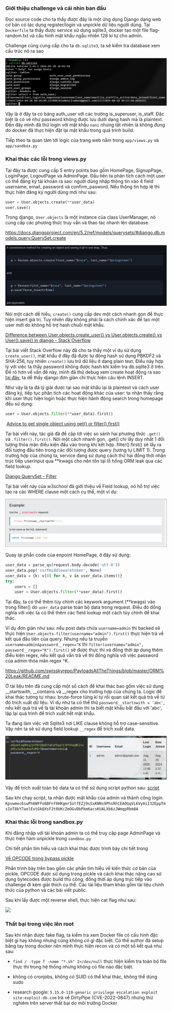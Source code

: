 ### Giới thiệu challenge và cái nhìn ban đầu

Đọc source code cho ta thấy được đây là một ứng dụng Django dạng web cơ bản có tác dụng register/login và unpickle dữ liệu người dùng. Tại `Dockerfile` ta thấy được service sử dụng sqlite3, docker tạo một file flag-random.txt và cấu hình mật khẩu ngẫu nhiên 128 kí tự cho admin.

Challenge cũng cung cấp cho ta `db.sqlite3`, ta sẽ kiểm tra database xem cấu trúc nó ra sao

![](images/baocaotask9_image1.png)

Vậy là ở đây ta có bảng auth_user với các trường is_superuser, is_staff. Đặc biệt là có vẻ như password không được lưu dưới dạng hash mà là plaintext. Đến đây mình đã thử login với mật khẩu `nani` nhưng tất nhiên là không đúng do docker đã thực hiện đặt lại mật khẩu trong quá trình build.

Tiếp theo ta quan tâm tới logic của trang web nằm trong `app/views.py` và `app/sandbox.py`

### Khai thác các lỗi trong views.py

Tại đây ta được cung cấp 5 entry points bao gồm HomePage, SignupPage, LoginPage, LogoutPage và AdminPage.  Đầu tiên ta phân tích cách một user có thể đăng ký tài khoản ra sao: người dùng nhập thông tin vào 4 field username, email, password và confirm_pasword. Nếu thông tin hợp lệ thì thực hiện đăng ký người dùng mới như sau:

```python
user = User.objects.create(**user_data)
user.save()
```

Trong django, `User.objects` là một instance của class UserManager, nó cung cấp các phương thức truy vấn và thao tác nhanh lên database.

https://docs.djangoproject.com/en/5.2/ref/models/querysets/#django.db.models.query.QuerySet.create

![](images/baocaotask9_image2.png)

Nói một cách dễ hiểu, `create()` cung cấp dev một cách nhanh gọn để thực hiện insert giá trị. Tuy nhiên đây không phải là cách chính xác để tạo một user mới do không hỗ trợ hash chuỗi mật khẩu.

[Difference between User.objects.create_user() vs User.objects.create() vs User().save() in django - Stack Overflow](https://stackoverflow.com/questions/63054997/difference-between-user-objects-create-user-vs-user-objects-create-vs-user)

 Tại bài viết Stack Overflow này đã cho ta thấy một ví dụ sử dụng `create_user()`, mật khẩu ở đây đã được tự động hash sử dụng PBKDF2 và SHA-256, tuy nhiên `create()` lưu trữ dữ liệu ở dạng plain text. Điều này hợp lý với việc ta thấy password không được hash khi kiểm tra db.sqlite3 ở trên. Để rõ hơn về vấn đề này, mình đã thử debug xem create hoạt động ra sao [tại đây](#_chain_create), ta dễ thấy django đơn giản chỉ thực hiện câu lệnh INSERT.

Như vậy là ta đã lý giải được tại sao mật khẩu lại là plaintext và cách user đăng ký, tiếp tục phân tích các hoạt động khác của user: ta nhận thấy rằng khi user thực hiện login hoặc thực hiện hành động search trong homepage đều sử dụng:

```python
user = User.objects.filter(**user_data).first()
```

 [Advice to get single object using get() or filter().first()](https://www.reddit.com/r/django/comments/6plqbn/advice_to_get_single_object_using_get_or/)

Tại bài viết này, tác giả đã đề cập tới việc so sánh hai phương thức `.get()` và `.filter().first()`. Nói một cách nhanh gọn, .get() chỉ lấy duy nhất 1 đối tượng thỏa mãn điều kiện đầu vào trong khi kết hợp .filter().first() sẽ lấy ra đối tượng đầu tiên trong các đối tượng được query (tương tự LIMIT 1). Trong trường hợp của chúng ta, service đang sử dụng cách thứ hai đồng thời nhận trực tiếp userinput qua **kwags cho nên tồn tại lỗ hổng ORM leak qua các field lookup.

[Django QuerySet - Filter](https://www.w3schools.com/django/django_queryset_filter.php)

Tại bài viết này của w3school đã giới thiệu về Field lookup, nó hỗ trợ việc tạo ra các WHERE clause một cách cụ thể, một ví dụ:

![](images/baocaotask9_image3.png)

Quay lại phần code của enpoint HomePage, ở đây sử dụng:

```python
user_data = parse_qs(request.body.decode('utf-8'))
user_data.pop('csrfmiddlewaretoken', None)
user_data = {k: v[0] for k, v in user_data.items()}
try:
    users = []
    user = User.objects.filter(**user_data).first()
```

Tại đây, ta có thể thêm tùy chỉnh các keywork argument (**kwags) vào trong filter() do `user_data` parse toàn bộ data trong request. Điều đó đồng nghĩa với việc ta có thể thêm các field lookup một cách tùy chỉnh để khai thác.

Ví dụ đơn giản như sau: nếu post data chứa `username=admin` thì backed sẽ thực hiện `User.objects.filter(username="admin").first()` thực hiện trả về kết quả đầu tiên của query. Nhưng nếu ta truyền `username=admin&password__regex=^K` thì `filter(username="admin", password__regex="K").first()` sẽ được thực thi và đồng thời áp dụng thêm điều kiện regex, nếu kết quả vẫn trả về thì đồng nghĩa với việc password của admin thỏa mãn regex ^K.

https://github.com/swisskyrepo/PayloadsAllTheThings/blob/master/ORM%20Leak/README.md

Ở tài liệu trên đã cung cấp một số cách để khai thác bao gồm việc sử dụng __startswith, __contains và __regex cho trường hợp của chúng ta. Logic để khai thác tương tự nhau: brute-force từng kí tự rồi quan sát kết quả trả về từ đó trích xuất dữ liệu. Ví dụ như ta có thể thử `password__startswith = 'abc'`, nếu kết quả trả về là tài khoản admin thì ta biết mật khẩu bắt đầu với 'abc', lặp lại quá trình để trích xuất hết mật khẩu. 

Ta đang làm việc với Sqlite3 nơi LIKE clause không hỗ  trợ case-sensitive. Vậy nên ta sẽ sử dụng field lookup `__regex` để trích xuất data.

![](images/baocaotask9_image4.png)

Vậy để trích xuất toàn bộ data ta có thể sử dụng script python sau: [script](#_task9_bf)

Sau khi chạy script, ta nhận được mật khẩu của admin và thành công login. `Kpvwmec6swPh6WFFo6BFnf0HKgmr5otfEZj9sSxKNNs9PhsRhCEAOGqVL6VyAiI32EppTmsIeT8kY7aelEvtGkQXsF2t0UKcZmOGvDbPkm6acsKUALXb6zJWmqpRbm8A`

### Khai thác lỗi trong sandbox.py

Khi đăng nhập với tài khoản admin ta có thể truy cập page AdminPage và thực hiện hàm unpickle trong `sandbox.py`

Chi tiết phần tìm hiểu và cách khai thác được trình bày chi tiết trong 

[Về OPCODE trong bypass pickle](#V%E1%BB%81%20OPCODE%20trong%20bypass%20pickle)

Phần trình bày trên bao gồm các phần tìm hiểu về kiến thức cơ bản của pickle, OPCODE được sử dụng trong pickle và cách khai thác nâng cao sử dụng bytecodes được build thủ công, đồng thời áp dụng trực tiếp vào challenge đi kèm giải thích cụ thể. Các tài liệu tham khảo gồm tài liệu chính thức của python và các bài viết public.

Sau khi lấy được một reverse shell, thực hiện cat flag như sau:

![](https://scontent.fhan12-1.fna.fbcdn.net/v/t1.15752-9/525310574_796362596064506_262208944957926462_n.png?_nc_cat=109&ccb=1-7&_nc_sid=0024fc&_nc_ohc=WgyLIdrp5fwQ7kNvwFf82yZ&_nc_oc=AdmRV8V5BepoCgCYFhqwr-Q2BKPWgFU3X0A2cXSRn8JyKQfL2jlq8LqmBzhvODRcs_I&_nc_ad=z-m&_nc_cid=0&_nc_zt=23&_nc_ht=scontent.fhan12-1.fna&oh=03_Q7cD3AFL5OlfkXmnLrVYmETt1xJyuitQhP2CKXPKl3KglNuLdA&oe=68C0D455)

### Thất bại trong việc lên root

Sau khi nhận được fake flag, ta kiểm tra xem Docker file có cấu hình đặc biệt gì hay không nhưng cũng không có gì đặc biệt. Có thể author đã setup bằng tay trong docker nên mình thực hiện recon và có một số kết quả như sau:

- `find / -type f -name "*.sh" 2>/dev/null` thực hiện kiểm tra toàn bộ file thực thi trong hệ thống nhưng không có file nào đặc biệt.

- không có cronjobs, không có SUID có thể khai thác, không thể dùng sudo

- research google: `5.15.0-119-generic privilege escalation exploit site:exploit-db.com` trả về DirtyPipe (CVE-2022-0847) nhưng thử nghiêm trên server thất bại do môi trường Docker



